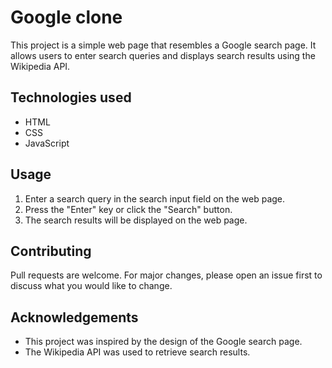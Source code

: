 <h1>Google clone</h1>

This project is a simple web page that resembles a Google search page. It allows users to enter search queries and displays search results using the Wikipedia API.

## Technologies used
* HTML
* CSS
* JavaScript

## Usage
1. Enter a search query in the search input field on the web page.
2. Press the "Enter" key or click the "Search" button.
3. The search results will be displayed on the web page.

## Contributing
Pull requests are welcome. For major changes, please open an issue first to discuss what you would like to change.

## Acknowledgements
* This project was inspired by the design of the Google search page.
* The Wikipedia API was used to retrieve search results.

